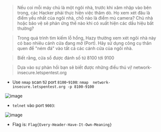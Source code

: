 > Nếu coi mỗi máy chủ là một ngôi nhà, trước khi xâm nhập vào bên trong, các Hacker phải thực hiện việc thăm dò. Họ xem xét đâu là điểm yếu nhất của ngôi nhà, chỗ nào là điểm mù camera? Chủ nhà hoặc bảo vệ sẽ phản ứng thế nào khi có xuất hiện các dấu hiệu bất thường?

> Trong quá trình tìm kiếm lỗ hổng, Hazy thường xem xét ngôi nhà này có bao nhiêu cánh cửa đang mở (Port). Hãy sử dụng công cụ thân quen để "ném đá" vào tất cả các cánh cửa của ngôi nhà.

> Biết rằng, cửa sổ được đánh số từ 8100 tới 9100

> Dựa vào sự phản hồi bạn sẽ biết được những điều thú vị!
> network-insecure.letspentest.org


* Use `nmap` scan từ port `8100`-`9100`: `nmap  network-insecure.letspentest.org -p 8100-9100`


![image](https://user-images.githubusercontent.com/68783065/140476136-e1c45841-378d-48d8-ac01-3b4d6f538a24.png)


* `telnet` vào port `9003`:

![image](https://user-images.githubusercontent.com/68783065/140476357-31d4a962-bb81-4080-a1a5-5b1c10b0c073.png)


* Flag is: `Flag{Every-Header-Have-It-Own-Meaning}`





